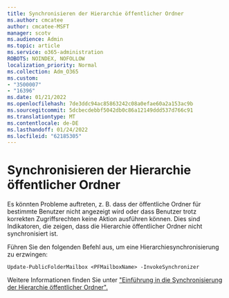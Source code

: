 ```yaml
---
title: Synchronisieren der Hierarchie öffentlicher Ordner
ms.author: cmcatee
author: cmcatee-MSFT
manager: scotv
ms.audience: Admin
ms.topic: article
ms.service: o365-administration
ROBOTS: NOINDEX, NOFOLLOW
localization_priority: Normal
ms.collection: Adm_O365
ms.custom:
- "3500007"
- "16396"
ms.date: 01/21/2022
ms.openlocfilehash: 7de3ddc94ac85863242c08a0efae60a2a153ac9b
ms.sourcegitcommit: 5dcbecdebbf5042db0c86a12149ddd537d766c91
ms.translationtype: MT
ms.contentlocale: de-DE
ms.lasthandoff: 01/24/2022
ms.locfileid: "62185305"
---
```

# <a name="sync-public-folder-hierarchy"></a>Synchronisieren der Hierarchie öffentlicher Ordner

Es könnten Probleme auftreten, z. B. dass der öffentliche Ordner für bestimmte Benutzer nicht angezeigt wird oder dass Benutzer trotz korrekten Zugriffsrechten keine Aktion ausführen können. Dies sind Indikatoren, die zeigen, dass die Hierarchie öffentlicher Ordner nicht synchronisiert ist.

Führen Sie den folgenden Befehl aus, um eine Hierarchiesynchronisierung zu erzwingen:

`Update-PublicFolderMailbox <PFMailboxName> -InvokeSynchronizer`

Weitere Informationen finden Sie unter ["Einführung in die Synchronisierung der Hierarchie öffentlicher Ordner".](https://aka.ms/PFHierarchy)
